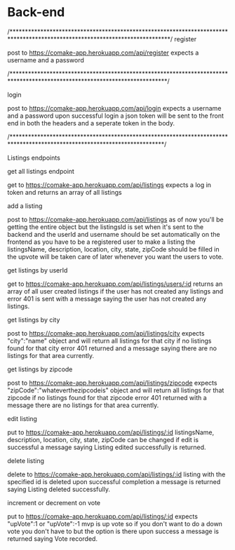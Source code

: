 # Back-end
/****************************************************************************************************************************/
register

post to   https://comake-app.herokuapp.com/api/register
expects a username and a password

/***************************************************************************************************************************/

login

post to  https://comake-app.herokuapp.com/api/login
expects a username and a password upon successful login a json token will be sent to the front end in both the headers and a seperate token in the body. 

/**************************************************************************************************************************/

Listings endpoints

get all listings endpoint

get to https://comake-app.herokuapp.com/api/listings 
expects a log in token and returns an array of all listings 

add a listing

post to  https://comake-app.herokuapp.com/api/listings
as of now you'll be getting the entire object but the listingsId is set when it's sent to the backend and the userId and username should be set automatically on the frontend as you have to be a registered user to make a listing the listingsName, description, location, city, state, zipCode should be filled in the upvote will be taken care of later whenever you want the users to vote.


get listings by userId 

get to  https://comake-app.herokuapp.com/api/listings/users/:id
returns an array of all user created listings if the user has not created any listings and error 401 is sent with a message saying the user has not created any listings.

get listings by city 

post to  https://comake-app.herokuapp.com/api/listings/city
expects "city":"name"   object and will return all listings for that city if no listings found for that city error 401 returned and a message saying there are no listings for that area currently.

get listings by zipcode

post to https://comake-app.herokuapp.com/api/listings/zipcode
expects "zipCode":"whateverthezipcodeis"   object and will return all listings for that zipcode if no listings found for that zipcode error 401 returned with a message there are no listings for that area currently.

edit listing

put to   https://comake-app.herokuapp.com/api/listings/:id
listingsName, description, location, city, state, zipCode can be changed if edit is successful a message saying Listing edited successfully is returned. 

delete listing

delete to   https://comake-app.herokuapp.com/api/listings/:id
listing with the specified id is deleted upon successful completion a message is returned saying Listing deleted successfully.

increment or decrement on vote 

put to   https://comake-app.herokuapp.com/api/listings/:id
expects   "upVote":1  or "upVote":-1  mvp is up vote so if you don't want to do a down vote you don't have to but the option is there upon success a message is returned saying Vote recorded.